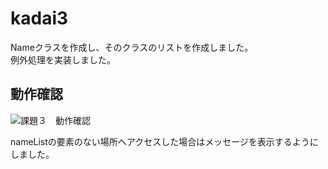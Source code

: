 # kadai3
Nameクラスを作成し、そのクラスのリストを作成しました。<br>
例外処理を実装しました。

## 動作確認
![課題３　動作確認](https://github.com/Masaki-0225/kadai3/assets/134192771/a122e854-c75c-48cb-b9dd-9f39b74dce43)

nameListの要素のない場所へアクセスした場合はメッセージを表示するようにしました。
